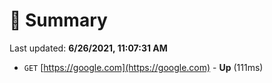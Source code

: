 # 📖 Summary
Last updated: **6/26/2021, 11:07:31 AM**

- `GET` [https://google.com](https://google.com) - **Up** (111ms)

